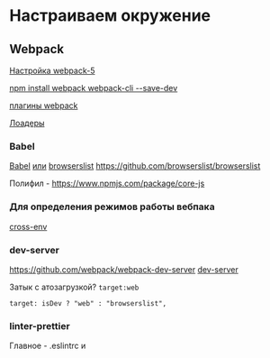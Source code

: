 # Настраиваем окружение

## Webpack

[Настройка webpack-5](https://habr.com/ru/post/524260/)

[npm install webpack webpack-cli --save-dev](https://webpack.js.org/guides/getting-started/)

[плагины webpack](https://webpack.js.org/plugins/)

[Лоадеры](https://webpack.js.org/loaders/)

### Babel

[Babel](https://babeljs.io/setup#installation)
[или](https://webpack.js.org/loaders/babel-loader/)
[browserslist](https://babeljs.io/docs/en/babel-preset-env#browserslist-integration)
https://github.com/browserslist/browserslist

Полифил - https://www.npmjs.com/package/core-js

### Для определения режимов работы вебпака

[cross-env](https://www.npmjs.com/package/cross-env)

### dev-server

https://github.com/webpack/webpack-dev-server
[dev-server](https://webpack.js.org/configuration/dev-server/)

Затык с атозагрузкой? `target:web`

`target: isDev ? "web" : "browserslist",`

### linter-prettier

Главное - .eslintrc и

